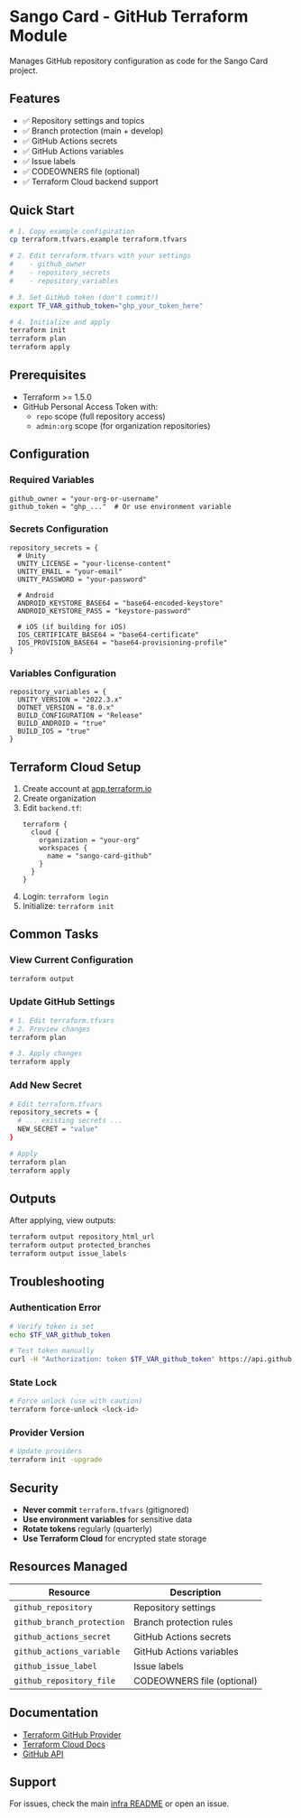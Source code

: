 # Sango Card - GitHub Terraform Module

Manages GitHub repository configuration as code for the Sango Card project.

## Features

- ✅ Repository settings and topics
- ✅ Branch protection (main + develop)
- ✅ GitHub Actions secrets
- ✅ GitHub Actions variables  
- ✅ Issue labels
- ✅ CODEOWNERS file (optional)
- ✅ Terraform Cloud backend support

## Quick Start

```bash
# 1. Copy example configuration
cp terraform.tfvars.example terraform.tfvars

# 2. Edit terraform.tfvars with your settings
#    - github_owner
#    - repository_secrets
#    - repository_variables

# 3. Set GitHub token (don't commit!)
export TF_VAR_github_token="ghp_your_token_here"

# 4. Initialize and apply
terraform init
terraform plan
terraform apply
```

## Prerequisites

- Terraform >= 1.5.0
- GitHub Personal Access Token with:
  - `repo` scope (full repository access)
  - `admin:org` scope (for organization repositories)

## Configuration

### Required Variables

```hcl
github_owner = "your-org-or-username"
github_token = "ghp_..."  # Or use environment variable
```

### Secrets Configuration

```hcl
repository_secrets = {
  # Unity
  UNITY_LICENSE = "your-license-content"
  UNITY_EMAIL = "your-email"
  UNITY_PASSWORD = "your-password"
  
  # Android
  ANDROID_KEYSTORE_BASE64 = "base64-encoded-keystore"
  ANDROID_KEYSTORE_PASS = "keystore-password"
  
  # iOS (if building for iOS)
  IOS_CERTIFICATE_BASE64 = "base64-certificate"
  IOS_PROVISION_BASE64 = "base64-provisioning-profile"
}
```

### Variables Configuration

```hcl
repository_variables = {
  UNITY_VERSION = "2022.3.x"
  DOTNET_VERSION = "8.0.x"
  BUILD_CONFIGURATION = "Release"
  BUILD_ANDROID = "true"
  BUILD_IOS = "true"
}
```

## Terraform Cloud Setup

1. Create account at [app.terraform.io](https://app.terraform.io)
2. Create organization
3. Edit `backend.tf`:
   ```hcl
   terraform {
     cloud {
       organization = "your-org"
       workspaces {
         name = "sango-card-github"
       }
     }
   }
   ```
4. Login: `terraform login`
5. Initialize: `terraform init`

## Common Tasks

### View Current Configuration

```bash
terraform output
```

### Update GitHub Settings

```bash
# 1. Edit terraform.tfvars
# 2. Preview changes
terraform plan

# 3. Apply changes
terraform apply
```

### Add New Secret

```bash
# Edit terraform.tfvars
repository_secrets = {
  # ... existing secrets ...
  NEW_SECRET = "value"
}

# Apply
terraform plan
terraform apply
```

## Outputs

After applying, view outputs:

```bash
terraform output repository_html_url
terraform output protected_branches
terraform output issue_labels
```

## Troubleshooting

### Authentication Error

```bash
# Verify token is set
echo $TF_VAR_github_token

# Test token manually
curl -H "Authorization: token $TF_VAR_github_token" https://api.github.com/user
```

### State Lock

```bash
# Force unlock (use with caution)
terraform force-unlock <lock-id>
```

### Provider Version

```bash
# Update providers
terraform init -upgrade
```

## Security

- **Never commit** `terraform.tfvars` (gitignored)
- **Use environment variables** for sensitive data
- **Rotate tokens** regularly (quarterly)
- **Use Terraform Cloud** for encrypted state storage

## Resources Managed

| Resource | Description |
|----------|-------------|
| `github_repository` | Repository settings |
| `github_branch_protection` | Branch protection rules |
| `github_actions_secret` | GitHub Actions secrets |
| `github_actions_variable` | GitHub Actions variables |
| `github_issue_label` | Issue labels |
| `github_repository_file` | CODEOWNERS file (optional) |

## Documentation

- [Terraform GitHub Provider](https://registry.terraform.io/providers/integrations/github/latest/docs)
- [Terraform Cloud Docs](https://developer.hashicorp.com/terraform/cloud-docs)
- [GitHub API](https://docs.github.com/en/rest)

## Support

For issues, check the main [infra README](../../README.md) or open an issue.
